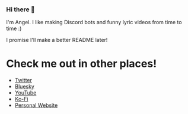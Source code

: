 ### Hi there 👋
I'm Angel. I like making Discord bots and funny lyric videos from time to time :)

I promise I'll make a better README later!

# Check me out in other places!
- [Twitter](https://twitter.com/angelolz1/)
- [Bluesky](https://bsky.app/profile/angelolz.one)
- [YouTube](https://youtube.com/angelolz1)
- [Ko-Fi](https://ko-fi.com/angelolz)
- [Personal Website](https://angelolz.one/)

<!--
**angelolz/angelolz** is a ✨ _special_ ✨ repository because its `README.md` (this file) appears on your GitHub profile.

Here are some ideas to get you started:

- 🔭 I’m currently working on ...
- 🌱 I’m currently learning ...
- 👯 I’m looking to collaborate on ...
- 🤔 I’m looking for help with ...
- 💬 Ask me about ...
- 📫 How to reach me: ...
- 😄 Pronouns: ...
- ⚡ Fun fact: ...
-->
